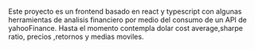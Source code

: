 Este proyecto es un frontend basado en react y typescript con algunas herramientas de analisis financiero por medio del consumo de un API de yahooFinance.
Hasta el momento contempla dolar cost average,sharpe ratio, precios ,retornos y medias moviles.
